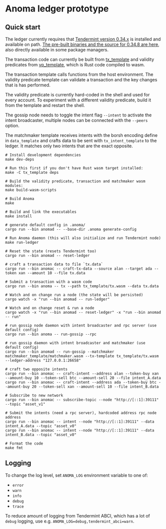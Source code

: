 # Anoma ledger prototype

## Quick start

The ledger currently requires that [Tendermint version 0.34.x](https://github.com/tendermint/tendermint) is installed and available on path. [The pre-built binaries and the source for 0.34.8 are here](https://github.com/tendermint/tendermint/releases/tag/v0.34.8), also directly available in some package managers.

The transaction code can currently be built from [tx_template](../tx_template) and validity predicates from [vp_template](../vp_template), which is Rust code compiled to wasm.

The transaction template calls functions from the host environment. The validity predicate template can validate a transaction and the key changes that is has performed.

The validity predicate is currently hard-coded in the shell and used for every account. To experiment with a different validity predicate, build it from the template and restart the shell.

The gossip node needs to toggle the intent flag `--intent` to activate the intent broadcaster, multiple nodes can be connected with the `--peers` option.

The matchmaker template receives intents with the borsh encoding define in `data_template` and crafts data to be sent with `tx_intent_template` to the ledger. It matches only two intents that are the exact opposite.

```shell
# Install development dependencies
make dev-deps

# Run this first if you don't have Rust wasm target installed:
make -C tx_template deps

# Build the validity predicate, transaction and matchmaker wasm modules:
make build-wasm-scripts

# Build Anoma
make

# Build and link the executables
make install

# generate default config in .anoma/
cargo run --bin anomad -- --base-dir .anoma generate-config

# Run Anoma daemon (this will also initialize and run Tendermint node)
make run-ledger

# Reset the state (resets Tendermint too)
cargo run --bin anomad -- reset-ledger

# craft a transaction data to file `tx.data`
cargo run --bin anomac -- craft-tx-data --source alan --target ada --token xan --amount 10 --file tx.data

# Submit a transaction with a wasm code
cargo run --bin anoma -- tx --path tx_template/tx.wasm --data tx.data

# Watch and on change run a node (the state will be persisted)
cargo watch -x "run --bin anomad -- run-ledger"

# Watch and on change reset & run a node
cargo watch -x "run --bin anomad -- reset-ledger" -x "run --bin anomad -- run"

# run gossip node daemon with intent broadcaster and rpc server (use default config)
cargo run --bin anoma -- run-gossip --rpc

# run gossip daemon with intent broadcaster and matchmaker (use default config)
cargo run --bin anomad -- run-gossip --matchmaker matchmaker_template/matchmaker.wasm --tx-template tx_template/tx.wasm --ledger-address "127.0.0.1:26658"

# craft two opposite intents
cargo run --bin anomac -- craft-intent --address alan --token-buy xan --amount-buy 10 --token-sell btc --amount-sell 20 --file intent_A.data
cargo run --bin anomac -- craft-intent --address ada --token-buy btc --amount-buy 20 --token-sell xan --amount-sell 10 --file intent_B.data

# Subscribe to new network
cargo run --bin anomac -- subscribe-topic --node "http://[::1]:39111" --topic "asset_v1"

# Submit the intents (need a rpc server), hardcoded address rpc node address
cargo run --bin anomac -- intent --node "http://[::1]:39111" --data intent_A.data --topic "asset_v0"
cargo run --bin anomac -- intent --node "http://[::1]:39111" --data intent_B.data --topic "asset_v0"

# Format the code
make fmt
```

## Logging

To change the log level, set `ANOMA_LOG` environment variable to one of:
- `error`
- `warn`
- `info`
- `debug`
- `trace`

To reduce amount of logging from Tendermint ABCI, which has a lot of `debug` logging, use e.g. `ANOMA_LOG=debug,tendermint_abci=warn`.
